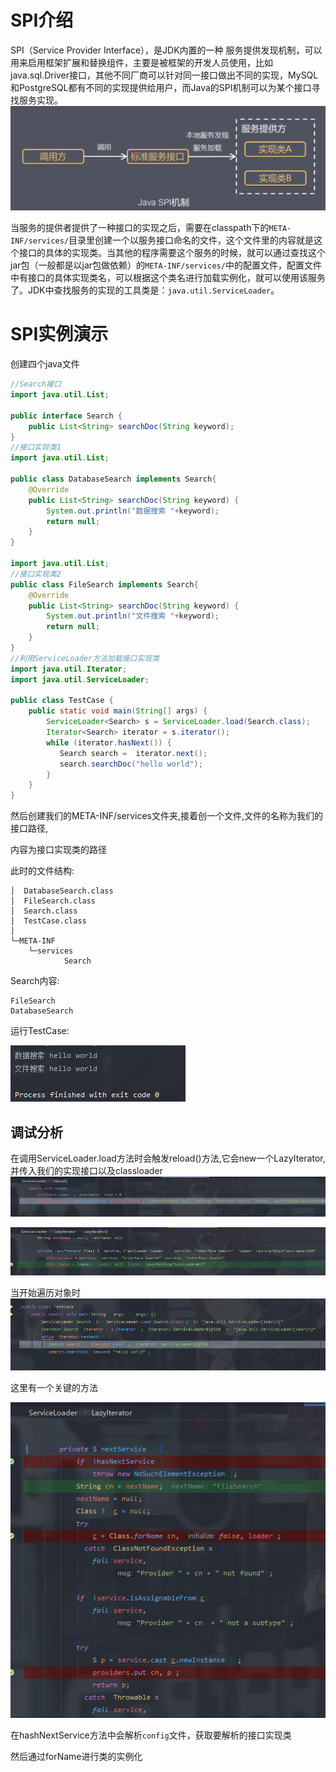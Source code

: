 # SPI介绍

SPI（Service Provider Interface），是JDK内置的一种 服务提供发现机制，可以用来启用框架扩展和替换组件，主要是被框架的开发人员使用，比如java.sql.Driver接口，其他不同厂商可以针对同一接口做出不同的实现，MySQL和PostgreSQL都有不同的实现提供给用户，而Java的SPI机制可以为某个接口寻找服务实现。![img](SPI/java-advanced-spi-8.jpg)

当服务的提供者提供了一种接口的实现之后，需要在classpath下的`META-INF/services/`目录里创建一个以服务接口命名的文件，这个文件里的内容就是这个接口的具体的实现类。当其他的程序需要这个服务的时候，就可以通过查找这个jar包（一般都是以jar包做依赖）的`META-INF/services/`中的配置文件，配置文件中有接口的具体实现类名，可以根据这个类名进行加载实例化，就可以使用该服务了。JDK中查找服务的实现的工具类是：`java.util.ServiceLoader`。

# SPI实例演示

创建四个java文件

```java
//Search接口
import java.util.List;

public interface Search {
    public List<String> searchDoc(String keyword);
}
//接口实现类1
import java.util.List;

public class DatabaseSearch implements Search{
    @Override
    public List<String> searchDoc(String keyword) {
        System.out.println("数据搜索 "+keyword);
        return null;
    }
}

import java.util.List;
//接口实现类2
public class FileSearch implements Search{
    @Override
    public List<String> searchDoc(String keyword) {
        System.out.println("文件搜索 "+keyword);
        return null;
    }
}
//利用ServiceLoader方法加载接口实现类
import java.util.Iterator;
import java.util.ServiceLoader;

public class TestCase {
    public static void main(String[] args) {
        ServiceLoader<Search> s = ServiceLoader.load(Search.class);
        Iterator<Search> iterator = s.iterator();
        while (iterator.hasNext()) {
           Search search =  iterator.next();
           search.searchDoc("hello world");
        }
    }
}
```

然后创建我们的META-INF/services文件夹,接着创一个文件,文件的名称为我们的接口路径,

内容为接口实现类的路径

此时的文件结构:

```
│  DatabaseSearch.class
│  FileSearch.class
│  Search.class
│  TestCase.class
│
└─META-INF
    └─services
            Search
```

Search内容:

```
FileSearch
DatabaseSearch
```

运行TestCase:

![image-20211006152739386](SPI/image-20211006152739386.png)

## 调试分析



在调用ServiceLoader.load方法时会触发reload()方法,它会new一个LazyIterator,并传入我们的实现接口以及classloader![image-20211006160815352](SPI/image-20211006160815352.png)

![image-20211006160949910](SPI/image-20211006160949910.png)

当开始遍历对象时![image-20211006161224361](SPI/image-20211006161224361.png)

这里有一个关键的方法

![image-20211006161606724](SPI/image-20211006161606724.png)

在hashNextService方法中会解析`config`文件，获取要解析的接口实现类

然后通过forName进行类的实例化

